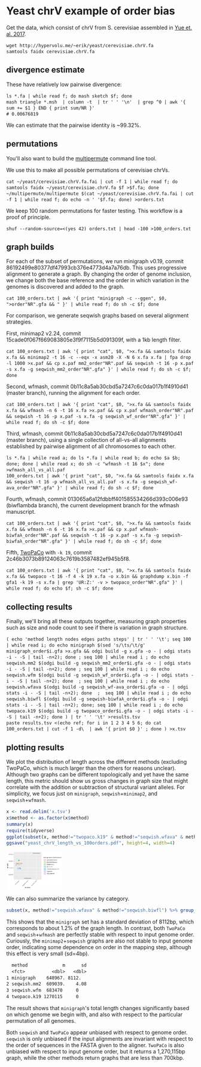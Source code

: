 # Yeast chrV example of order bias

Get the data, which consist of chrV from S. cerevisiae assembled in [Yue et. al. 2017](https://doi.org/10.1038/ng.3847).

```shell
wget http://hypervolu.me/~erik/yeast/cerevisiae.chrV.fa
samtools faidx cerevisiae.chrV.fa
```

## divergence estimate

These have relatively low pairwise divergence:

```shell
ls *.fa | while read f; do mash sketch $f; done
mash triangle *.msh  | column -t  | tr ' ' '\n'  | grep ^0 | awk '{ sum += $1 } END { print sum/NR }'
# 0.00676819
```

We can estimate that the pairwise identity is ~99.32%.

## permutations

You'll also want to build the [multipermute](https://github.com/ekg/multipermute) command line tool.

We use this to make all possible permutations of cerevisiae chrVs.

```shell
cat ~/yeast/cerevisiae.chrV.fa.fai | cut -f 1 | while read f; do samtools faidx ~/yeast/cerevisiae.chrV.fa $f >$f.fa; done
~/multipermute/multipermute $(cat ~/yeast/cerevisiae.chrV.fa.fai | cut -f 1 | while read f; do echo -n ' '$f.fa; done) >orders.txt
```

We keep 100 random permutations for faster testing. This workflow is a proof of principle.

```shell
shuf --random-source=<(yes 42) orders.txt | head -100 >100_orders.txt
```

## graph builds

For each of the subset of permutations, we run minigraph v0.19, commit 86192499e80377df47993cb376e4773d4a7a76db.
This uses progressive alignment to generate a graph.
By changing the order of genome inclusion, we change both the base reference and the order in which variation in the genomes is discovered and added to the graph.

```shell
cat 100_orders.txt | awk '{ print "minigraph -c --ggen", $0, ">order"NR".gfa && " }' | while read f; do sh -c $f; done
```

For comparison, we generate seqwish graphs based on several alignment strategies.

First, minimap2 v2.24, commit 15cade0f067f669083805e3f9f7115b5d091309f, with a 1kb length filter.

```shell
cat 100_orders.txt | awk '{ print "cat", $0, ">x.fa && samtools faidx x.fa && minimap2 -t 16 -c --eqx -x asm20 -X -N 6 x.fa x.fa | fpa drop -l 1000 >x.paf && cp x.paf mm2_order"NR".paf && seqwish -t 16 -p x.paf -s x.fa -g seqwish_mm2_order"NR".gfa" }' | while read f; do sh -c $f; done
```

Second, wfmash, commit 0b11c8a5ab30cbd5a7247c6c0da017b1f4910d41 (master branch), running the alignment for each order.

```shell
cat 100_orders.txt | awk '{ print "cat", $0, ">x.fa && samtools faidx x.fa && wfmash -n 6 -t 16 x.fa >x.paf && cp x.paf wfmash_order"NR".paf && seqwish -t 16 -p x.paf -s x.fa -g seqwish_wf_order"NR".gfa" }' | while read f; do sh -c $f; done
```

Third, wfmash, commit 0b11c8a5ab30cbd5a7247c6c0da017b1f4910d41 (master branch), using a single collection of all-vs-all alignments established by pairwise alignment of all chromosomes to each other.

```shell
ls *.fa | while read a; do ls *.fa | while read b; do echo $a $b; done; done | while read x; do sh -c "wfmash -t 16 $x"; done >wfmash_all_vs_all.paf
100_orders.txt | awk '{ print "cat", $0, ">x.fa && samtools faidx x.fa && seqwish -t 16 -p wfmash_all_vs_all.paf -s x.fa -g seqwish_wf-ava_order"NR".gfa" }' | while read f; do sh -c $f; done
```

Fourth, wfmash, commit 013065a6a12fdbbff401585534266d393c006e93 (biwflambda branch), the current development branch for the wfmash manuscript.

```shell
cat 100_orders.txt | awk '{ print "cat", $0, ">x.fa && samtools faidx x.fa && wfmash -n 6 -t 16 x.fa >x.paf && cp x.paf wfmash-biwfaλ_order"NR".paf && seqwish -t 16 -p x.paf -s x.fa -g seqwish-biwfaλ_order"NR".gfa" }' | while read f; do sh -c $f; done
```

Fifth, [TwoPaCo](https://github.com/medvedevgroup/TwoPaCo) with `-k 19`, commit 2c46b3073b89124063c7619b3587482ef945b5f8.

```shell
cat 100_orders.txt | awk '{ print "cat", $0, ">x.fa && samtools faidx x.fa && twopaco -t 16 -f 4 -k 19 x.fa -o x.bin && graphdump x.bin -f gfa1 -k 19 -s x.fa | grep 'UR:Z:' -v > twopaco_order"NR".gfa" }' | while read f; do echo $f; sh -c $f; done
```

## collecting results

Finally, we'll bring all these outputs together, measuring graph properties such as size and node count to see if there is variation in graph structure.

```shell
( echo 'method length nodes edges paths steps' | tr ' ' '\t'; seq 100 | while read i; do echo minigraph $(sed 's/\ts/\t/g' minigraph_order$i.gfa >x.gfa && odgi build -g x.gfa -o - | odgi stats -i - -S | tail -n+2); done ; seq 100 | while read i ; do echo seqwish.mm2 $(odgi build -g seqwish_mm2_order$i.gfa -o - | odgi stats -i - -S | tail -n+2); done ; seq 100 | while read i ; do echo seqwish.wfm $(odgi build -g seqwish_wf_order$i.gfa -o - | odgi stats -i - -S | tail -n+2); done  ; seq 100 | while read i ; do echo seqwish.wfava $(odgi build -g seqwish_wf-ava_order$i.gfa -o - | odgi stats -i - -S | tail -n+2); done  ;  seq 100 | while read i ; do echo seqwish.biwfl $(odgi build -g seqwish-biwfaλ_order$i.gfa -o - | odgi stats -i - -S | tail -n+2); done; seq 100 | while read i ; do echo twopaco.k19 $(odgi build -g twopaco_order$i.gfa -o - | odgi stats -i - -S | tail -n+2); done ) | tr ' ' '\t' >results.tsv
paste results.tsv <(echo ref; for i in 1 2 3 4 5 6; do cat 100_orders.txt | cut -f 1 -d\  | awk '{ print $0 }' ; done ) >x.tsv
```

## plotting results

We plot the distribution of length across the different methods (excluding TwoPaCo, which is much larger than the others for reasons unclear).
Although two graphs can be different topologically and yet have the same length, this metric should show us gross changes in graph size that might correlate with the addition or subtraction of structural variant alleles.
For simplicity, we focus just on `minigraph`, `seqwish`+`minimap2`, and `seqwish`+`wfmash`.

```R
x <- read.delim('x.tsv')
x$method <- as.factor(x$method)
summary(x)
require(tidyverse)
ggplot(subset(x, method!="twopaco.k19" & method!="seqwish.wfava" & method!="seqwish.biwfl"), aes(y=length, x=method, color=ref)) + geom_boxplot() + geom_quasirandom(alpha=I(1/5)) + scale_color_discrete("first genome (reference)") + theme(axis.text.x = element_text(angle = 45, vjust=1, hjust=1)) ; ggsave("yeast_chrV_length_vs_100orders.png", height=4, width=6)
ggsave("yeast_chrV_length_vs_100orders.pdf", height=4, width=4)
```

<img src="https://raw.githubusercontent.com/pangenome/seqwish-paper/master/manuscript/yeast_chrV_length_vs_100orders.png" alt="chrV yeast order permutation results" height=30% width=30%>

We can also summarize the variance by category.

```R
subset(x, method!="seqwish.wfava" & method!="seqwish.biwfl") %>% group_by(method) %>% summarise(m = mean(length), sd = sqrt(var(length)))
```

This shows that the `minigraph` set has a standard deviation of 8112bp, which corresponds to about 1.2% of the graph length.
In contrast, both `TwoPaCo` and `seqwish`+`wfmash` are perfectly stable with respect to input genome order.
Curiously, the `minimap2`+`seqwish` graphs are also not stable to input genome order, indicating some dependence on order in the mapping step, although this effect is very small (sd=4bp).

```txt
  method             m      sd
  <fct>          <dbl>   <dbl>
1 minigraph    648967. 8112.
2 seqwish.mm2  609039.    4.08
3 seqwish.wfm  683470     0
4 twopaco.k19 1270115     0
```

The result shows that `minigraph`'s total length changes significantly based on which genome we begin with, and also with respect to the particular permutation of all genomes.

Both `seqwish` and `TwoPaCo` appear unbiased with respect to genome order.
`seqwish` is only unbiased if the input alignments are invariant with respect to the order of sequences in the FASTA given to the aligner.
`TwoPaCo` is also unbiased with respect to input genome order, but it returns a 1,270,115bp graph, while the other methods return graphs that are less than 700kbp.
